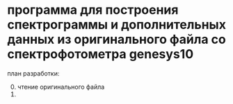 # программа для построения спектрограммы и дополнительных данных из оригинального файла со спектрофотометра **genesys10**
план разработки:

0. чтение оригинального файла
0. 